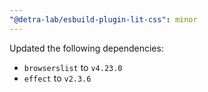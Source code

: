 ```yaml
---
"@detra-lab/esbuild-plugin-lit-css": minor
---
```


Updated the following dependencies:
- `browserslist` to `v4.23.0`
- `effect` to `v2.3.6`
